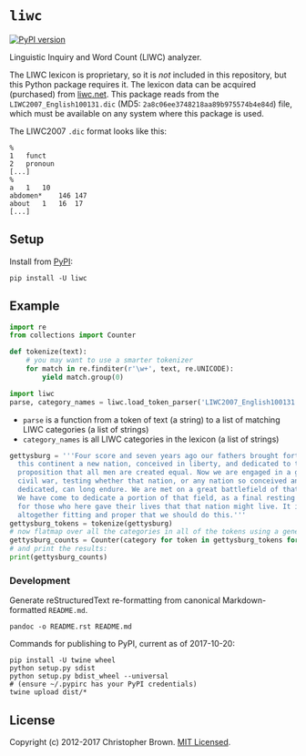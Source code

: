 # `liwc`

[![PyPI version](https://badge.fury.io/py/liwc.svg)](https://pypi.python.org/pypi/liwc)

Linguistic Inquiry and Word Count (LIWC) analyzer.

The LIWC lexicon is proprietary, so it is _not_ included in this repository,
but this Python package requires it.
The lexicon data can be acquired (purchased) from [liwc.net](http://liwc.net/).
This package reads from the `LIWC2007_English100131.dic` (MD5: `2a8c06ee3748218aa89b975574b4e84d`) file,
which must be available on any system where this package is used.

The LIWC2007 `.dic` format looks like this:

    %
    1   funct
    2   pronoun
    [...]
    %
    a   1   10
    abdomen*    146 147
    about   1   16  17
    [...]


## Setup

Install from [PyPI](https://pypi.python.org/pypi/liwc):

    pip install -U liwc


## Example

```python
import re
from collections import Counter

def tokenize(text):
    # you may want to use a smarter tokenizer
    for match in re.finditer(r'\w+', text, re.UNICODE):
        yield match.group(0)

import liwc
parse, category_names = liwc.load_token_parser('LIWC2007_English100131.dic')
```

* `parse` is a function from a token of text (a string) to a list of matching LIWC categories (a list of strings)
* `category_names` is all LIWC categories in the lexicon (a list of strings)

```python
gettysburg = '''Four score and seven years ago our fathers brought forth on
  this continent a new nation, conceived in liberty, and dedicated to the
  proposition that all men are created equal. Now we are engaged in a great
  civil war, testing whether that nation, or any nation so conceived and so
  dedicated, can long endure. We are met on a great battlefield of that war.
  We have come to dedicate a portion of that field, as a final resting place
  for those who here gave their lives that that nation might live. It is
  altogether fitting and proper that we should do this.'''
gettysburg_tokens = tokenize(gettysburg)
# now flatmap over all the categories in all of the tokens using a generator:
gettysburg_counts = Counter(category for token in gettysburg_tokens for category in parse(token))
# and print the results:
print(gettysburg_counts)
```


### Development

Generate reStructuredText re-formatting from canonical Markdown-formatted `README.md`.

    pandoc -o README.rst README.md

Commands for publishing to PyPI, current as of 2017-10-20:

    pip install -U twine wheel
    python setup.py sdist
    python setup.py bdist_wheel --universal
    # (ensure ~/.pypirc has your PyPI credentials)
    twine upload dist/*


## License

Copyright (c) 2012-2017 Christopher Brown. [MIT Licensed](LICENSE.txt).
